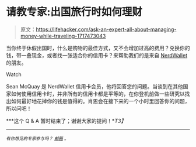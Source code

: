 # 请教专家:出国旅行时如何理财

> 原文：<https://lifehacker.com/ask-an-expert-all-about-managing-money-while-traveling-1717473043>

当你终于休假出国时，什么是购物的最佳方式，又不会增加过高的费用？兑换你的钱，带一叠现金，或者找一张适合你的信用卡？来帮助我们的是来自 [NerdWallet](http://www.nerdwallet.com/) 的朋友。

Watch

Sean McQuay 是 NerdWallet 信用卡会员，他将回答您的问题。当谈到在其他国家如何使用信用卡时，并非所有的信用卡都是平等的，在你登机前做一些研究以找出如何最好地花掉你的钱是值得的。肖恩会在接下来的一个小时里回答你的问题，所以问吧！

***这个 Q & A 暂时结束了；谢谢大家的提问！**T3】*

* * *

<small>*有你想见的专家参与吗？*</small> [<small>*邮箱*</small>](mailto:andy@lifehacker.com) <small>*。*</small>